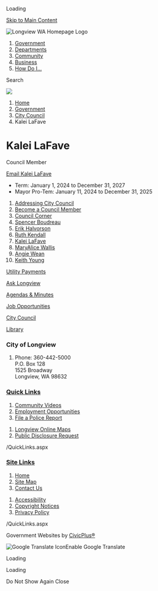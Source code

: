 Loading

[Skip to Main Content](https://www.mylongview.com/894/Kalei-LaFave/)

![Longview WA Homepage Logo](https://www.mylongview.com/ImageRepository/Document?documentID=3189)

1. [Government](https://www.mylongview.com/27/Government)
2. [Departments](https://www.mylongview.com/150/Departments)
3. [Community](https://www.mylongview.com/31/Community)
4. [Business](https://www.mylongview.com/35/Business)
5. [How Do I...](https://www.mylongview.com/9/How-Do-I)

Search

![](https://www.mylongview.com/ImageRepository/Document?documentID=3187)

1. [Home](https://www.mylongview.com)
2. [Government](https://www.mylongview.com/27/Government)
3. [City Council](https://www.mylongview.com/497/City-Council)
4. Kalei LaFave

# Kalei LaFave

Council Member

[Email Kalei LaFave](https://www.mylongview.com/FormCenter/Contact-City-Council-26/Contact-Kalei-LaFave-105)

- Term: January 1, 2024 to December 31, 2027
- Mayor Pro-Tem: January 11, 2024 to December 31, 2025

<!--THE END-->

01. [Addressing City Council](https://www.mylongview.com/502/Addressing-City-Council)
02. [Become a Council Member](https://www.mylongview.com/522/Become-a-Council-Member)
03. [Council Corner](https://www.mylongview.com/523/Council-Corner)
04. [Spencer Boudreau](https://www.mylongview.com/Directory.aspx?EID=109)
05. [Erik Halvorson](https://www.mylongview.com/891/Erik-Halvorson)
06. [Ruth Kendall](https://www.mylongview.com/629/Ruth-Kendall)
07. [Kalei LaFave](https://www.mylongview.com/894/Kalei-LaFave)
08. [MaryAlice Wallis](https://www.mylongview.com/518/MaryAlice-Wallis)
09. [Angie Wean](https://www.mylongview.com/Directory.aspx?EID=108)
10. [Keith Young](https://www.mylongview.com/895/Keith-Young)

[Utility Payments](https://www.mylongview.com/402/Utility-Payments)

[Ask Longview](https://www.mylongview.com/593/ASK-Longview)

[Agendas &amp; Minutes](https://www.mylongview.com/129/Agendas-Minutes)

[Job Opportunities](https://www.governmentjobs.com/careers/longviewwa)

[City Council](https://www.mylongview.com/497/City-Council)

[Library](https://www.mylongview.com/743/Library)

### City of Longview

1. Phone: 360-442-5000  
   P.O. Box 128  
   1525 Broadway  
   Longview, WA 98632

### [Quick Links](https://www.mylongview.com/QuickLinks.aspx?CID=37)

1. [Community Videos](https://www.mylongview.com/376/Community-Videos)
2. [Employment Opportunities](https://www.governmentjobs.com/careers/longviewwa)
3. [File a Police Report](https://www.mylongview.com/354/File-a-Police-Report)

<!--THE END-->

1. [Longview Online Maps](https://www.mylongview.com/423/Longview-Online-Maps)
2. [Public Disclosure Request](https://longviewwa.mycusthelp.com/WEBAPP/_rs/supporthome.aspx)

/QuickLinks.aspx

### [Site Links](https://www.mylongview.com/QuickLinks.aspx?CID=79)

1. [Home](https://www.mylongview.com)
2. [Site Map](https://www.mylongview.com/sitemap)
3. [Contact Us](https://www.mylongview.com/directory.aspx)

<!--THE END-->

1. [Accessibility](https://www.mylongview.com/accessibility)
2. [Copyright Notices](https://www.mylongview.com/copyright)
3. [Privacy Policy](https://www.mylongview.com/privacy)

/QuickLinks.aspx

Government Websites by [CivicPlus®](https://connect.civicplus.com/referral)

![Google Translate Icon](https://www.mylongview.com/Assets/Images/GoogleTranslate.gif)Enable Google Translate

Loading

Loading

Do Not Show Again Close